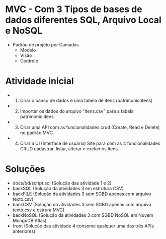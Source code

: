 # MVC - Com 3 Tipos de bases de dados diferentes SQL, Arquivo Local e NoSQL
- Padrão de projeto por Camadas
	- Modelo
	- Visão
	- Controle
# Atividade inicial
- 1. Criar o banco de dados e uma tabela de itens (patrimonio.itens)
- 2. Importar os dados do arquivo "itens.csv" para a tabela patrimonio.itens
- 3. Criar uma API com as funcionalidades crud (Create, Read e Delete) no padrão MVC.
- 4. Criar a UI (Interface de usuário) Site para com as 4 funcionalidades CRUD cadastrar, listar, alterar e excluir os ítens.

# Soluções
- docs/bd/script.sql (Solução das atividade 1 e 2)
- backSQL (Solução da atividades 3 em estrutura CSV)
- backFILE (Solução da atividades 3 sem SGBD apenas com arquivo texto.csv)
- backCSV (Solução da atividades 3 sem SGBD apenas com arquivo texto.csv e estrura MVC)
- backNoSQL (Solução da atividades 3 com SGBD NoSQL em Nuvem MongoDB Atlas)
- front (Solução das atividade 4 consome qualquer uma das três APIs anteriores)
